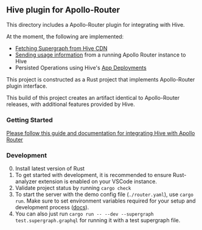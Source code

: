 ## Hive plugin for Apollo-Router

This directory includes a Apollo-Router plugin for integrating with Hive.

At the moment, the following are implemented:

- [Fetching Supergraph from Hive CDN](https://the-guild.dev/graphql/hive/docs/high-availability-cdn)
- [Sending usage information](https://the-guild.dev/graphql/hive/docs/schema-registry/usage-reporting)
  from a running Apollo Router instance to Hive
- Persisted Operations using Hive's
  [App Deployments](https://the-guild.dev/graphql/hive/docs/schema-registry/app-deployments)

This project is constructed as a Rust project that implements Apollo-Router plugin interface.

This build of this project creates an artifact identical to Apollo-Router releases, with additional
features provided by Hive.

### Getting Started

[Please follow this guide and documentation for integrating Hive with Apollo Router](https://the-guild.dev/graphql/hive/docs/other-integrations/apollo-router)

### Development

0. Install latest version of Rust
1. To get started with development, it is recommended to ensure Rust-analyzer extension is enabled
   on your VSCode instance.
2. Validate project status by running `cargo check`
3. To start the server with the demo config file (`./router.yaml`), use `cargo run`. Make sure to
   set environment variables required for your setup and development process
   ([docs](https://the-guild.dev/graphql/hive/docs/other-integrations/apollo-router#configuration)).
4. You can also just run `cargo run -- --dev --supergraph test.supergraph.graphql` for running it
   with a test supergraph file.
